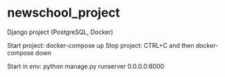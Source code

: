 # newschool_project
Django project (PostgreSQL, Docker)

Start project: docker-compose up
Stop project: CTRL+C and then docker-compose down 

Start in env: python manage.py runserver 0.0.0.0:8000
